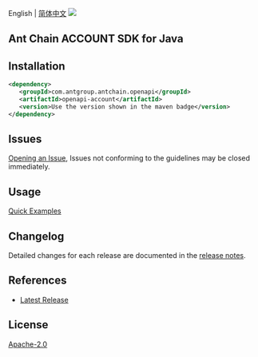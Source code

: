 English | [简体中文](README-CN.md)
![](https://aliyunsdk-pages.alicdn.com/icons/AlibabaCloud.svg)

## Ant Chain ACCOUNT SDK for Java

## Installation

```xml
<dependency>
   <groupId>com.antgroup.antchain.openapi</groupId>
   <artifactId>openapi-account</artifactId>
   <version>Use the version shown in the maven badge</version>
</dependency>
```

## Issues
[Opening an Issue](https://github.com/alipay/antchain-openapi-prod-sdk/issues/new), Issues not conforming to the guidelines may be closed immediately.

## Usage
[Quick Examples](https://github.com/alipay/antchain-openapi-prod-sdk/blob/master/docs/0-Examples-EN.md#quick-examples)

## Changelog
Detailed changes for each release are documented in the [release notes](./ChangeLog.txt).

## References
* [Latest Release](https://github.com/alipay/antchain-openapi-prod-sdk/)

## License
[Apache-2.0](http://www.apache.org/licenses/LICENSE-2.0)
